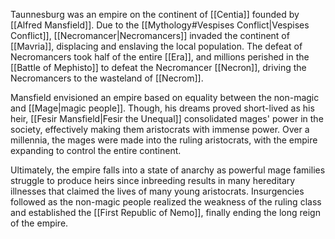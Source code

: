 Taunnesburg was an empire on the continent of [[Centia]] founded by [[Alfred Mansfield]]. Due to the [[Mythology#Vespises Conflict|Vespises Conflict]], [[Necromancer|Necromancers]] invaded the continent of [[Mavria]], displacing and enslaving the local population. The defeat of Necromancers took half of the entire [[Era]], and millions perished in the [[Battle of Mephisto]] to defeat the Necromancer [[Necron]], driving the Necromancers to the wasteland of [[Necrom]].

Mansfield envisioned an empire based on equality between the non-magic and [[Mage|magic people]]. Though, his dreams proved short-lived as his heir, [[Fesir Mansfield|Fesir the Unequal]] consolidated mages' power in the society, effectively making them aristocrats with immense power. Over a millennia, the mages were made into the ruling aristocrats, with the empire expanding to control the entire continent.

Ultimately, the empire falls into a state of anarchy as powerful mage families struggle to produce heirs since inbreeding results in many hereditary illnesses that claimed the lives of many young aristocrats. Insurgencies followed as the non-magic people realized the weakness of the ruling class and established the [[First Republic of Nemo]], finally ending the long reign of the empire.